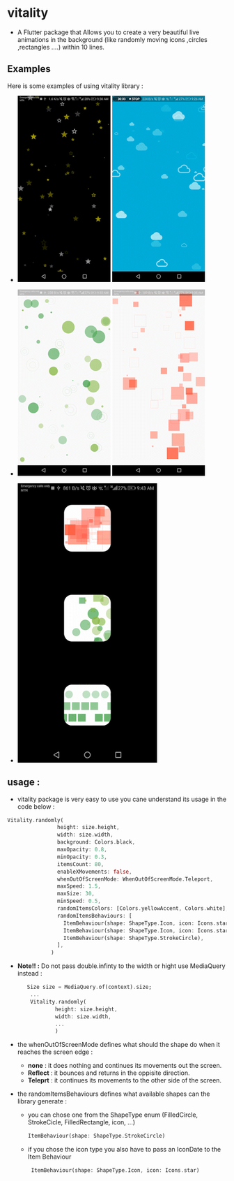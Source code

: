 # vitality

* A Flutter package that Allows you to create a very beautiful live animations in the background (like randomly moving icons ,circles ,rectangles ....) within 10 lines.

## Examples 

Here is some examples of using vitality library :

* ![example 1](https://github.com/AbdulrhmanSayedAli/vitality/blob/main/example/example_1.gif) ![example 2](https://github.com/AbdulrhmanSayedAli/vitality/blob/main/example/example_2.gif)

* ![example 3](https://github.com/AbdulrhmanSayedAli/vitality/blob/main/example/example_3.gif) ![example 4](https://github.com/AbdulrhmanSayedAli/vitality/blob/main/example/example_4.gif)

* ![example 5](https://github.com/AbdulrhmanSayedAli/vitality/blob/main/example/example_5.gif)


## usage :

* vitality package is very easy to use you cane understand its usage in the code below :

```dart
Vitality.randomly(
                height: size.height,
                width: size.width,
                background: Colors.black,
                maxOpacity: 0.8,
                minOpacity: 0.3,
                itemsCount: 80,
                enableXMovements: false,
                whenOutOfScreenMode: WhenOutOfScreenMode.Teleport,
                maxSpeed: 1.5,
                maxSize: 30,
                minSpeed: 0.5,
                randomItemsColors: [Colors.yellowAccent, Colors.white],
                randomItemsBehaviours: [
                  ItemBehaviour(shape: ShapeType.Icon, icon: Icons.star),
                  ItemBehaviour(shape: ShapeType.Icon, icon: Icons.star_border),
                  ItemBehaviour(shape: ShapeType.StrokeCircle),
                ],
              )
```

* <b>Note!! :</b> Do not pass double.infinty to the width or hight use MediaQuery instead :
    ```dart
       Size size = MediaQuery.of(context).size;
        ...
        Vitality.randomly(
                height: size.height,
                width: size.width,
                ...
                )
    ```
 

* the whenOutOfScreenMode defines what should the shape do when it reaches the screen edge :
    - <b>none</b> : it does nothing and continues its movements out the screen.
    - <b>Reflect</b> : it bounces and returns in the oppisite direction.
    - <b>Teleprt</b> : it continues its movements to the other side of the screen.

* the randomItemsBehaviours defines what available shapes can the library generate :
    - you can chose one from the ShapeType enum (FilledCircle, StrokeCicle, FilledRectangle, icon, ...)

         ```dart
        ItemBehaviour(shape: ShapeType.StrokeCircle)
        ```
    - if you chose the icon type you also have to pass an IconDate to the Item Behaviour
        ```dart
         ItemBehaviour(shape: ShapeType.Icon, icon: Icons.star)
        ```

